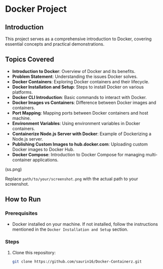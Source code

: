 # Docker Project

## Introduction

This project serves as a comprehensive introduction to Docker, covering essential concepts and practical demonstrations.

## Topics Covered

- **Introduction to Docker**: Overview of Docker and its benefits.
- **Problem Statement**: Understanding the issues Docker solves.
- **Docker Containers**: Exploring Docker containers and their lifecycle.
- **Docker Installation and Setup**: Steps to install Docker on various platforms.
- **Docker CLI Introduction**: Basic commands to interact with Docker.
- **Docker Images vs Containers**: Difference between Docker images and containers.
- **Port Mapping**: Mapping ports between Docker containers and host machine.
- **Environment Variables**: Using environment variables in Docker containers.
- **Containerize Node.js Server with Docker**: Example of Dockerizing a Node.js server.
- **Publishing Custom Images to hub.docker.com**: Uploading custom Docker images to Docker Hub.
- **Docker Compose**: Introduction to Docker Compose for managing multi-container applications.

(ss.png)

Replace `path/to/your/screenshot.png` with the actual path to your screenshot.

## How to Run

### Prerequisites

- Docker installed on your machine. If not installed, follow the instructions mentioned in the `Docker Installation and Setup` section.

### Steps

1. Clone this repository:
   ```bash
   git clone https://github.com/saurin16/Docker-Containerz.git
   ```